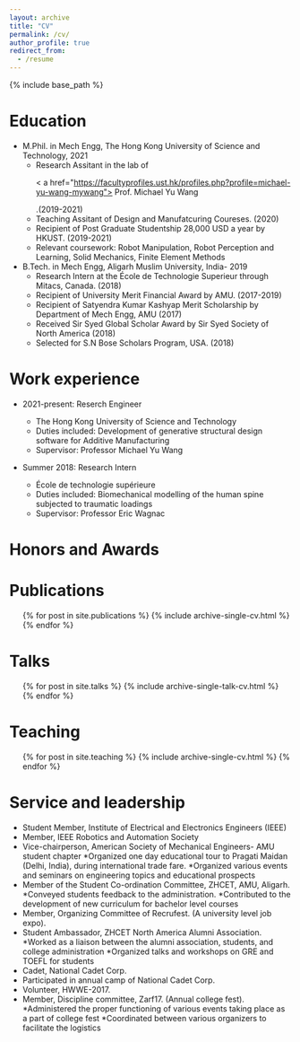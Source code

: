 ```yaml
---
layout: archive
title: "CV"
permalink: /cv/
author_profile: true
redirect_from:
  - /resume
---
```


{% include base_path %}

Education
======
* M.Phil. in Mech Engg, The Hong Kong University of Science and Technology, 2021
  * Research Assitant in the lab of <p> < a href="https://facultyprofiles.ust.hk/profiles.php?profile=michael-yu-wang-mywang"> Prof. Michael Yu Wang </a></p>.(2019-2021)
  * Teaching Assitant of Design and Manufatcuring Coureses. (2020)
  * Recipient of Post Graduate Studentship 28,000 USD a year by HKUST. (2019-2021)
  * Relevant coursework: Robot Manipulation, Robot Perception and Learning, Solid Mechanics, Finite Element
Methods
* B.Tech. in Mech Engg, Aligarh Muslim University, India- 2019
  * Research Intern at the École de Technologie Superieur through Mitacs, Canada. (2018)
  * Recipient of University Merit Financial Award by AMU. (2017-2019)
  * Recipient of Satyendra Kumar Kashyap Merit Scholarship by Department of Mech Engg, AMU (2017)
  * Received Sir Syed Global Scholar Award by Sir Syed Society of North America (2018)
  * Selected for S.N Bose Scholars Program, USA. (2018)

Work experience
======
* 2021-present: Reserch Engineer
  * The Hong Kong University of Science and Technology
  * Duties included: Development of generative structural design software for Additive Manufacturing
  * Supervisor: Professor Michael Yu Wang


* Summer 2018: Research Intern
  * École de technologie supérieure
  * Duties included: Biomechanical modelling of the human spine subjected to traumatic loadings
  * Supervisor: Professor Eric Wagnac


  
Honors and Awards
======


Publications
======
  <ul>{% for post in site.publications %}
    {% include archive-single-cv.html %}
  {% endfor %}</ul>
  
Talks
======
  <ul>{% for post in site.talks %}
    {% include archive-single-talk-cv.html %}
  {% endfor %}</ul>
  
Teaching
======
  <ul>{% for post in site.teaching %}
    {% include archive-single-cv.html %}
  {% endfor %}</ul>
  
Service and leadership
======
* Student Member, Institute of Electrical and Electronics Engineers (IEEE)
* Member, IEEE Robotics and Automation Society
* Vice-chairperson, American Society of Mechanical Engineers- AMU student chapter
  *Organized one day educational tour to Pragati Maidan (Delhi, India), during international trade fare.
  *Organized various events and seminars on engineering topics and educational prospects
* Member of the Student Co-ordination Committee, ZHCET, AMU, Aligarh.
  *Conveyed students feedback to the administration.
  *Contributed to the development of new curriculum for bachelor level courses
* Member, Organizing Committee of Recrufest. (A university level job expo).
* Student Ambassador, ZHCET North America Alumni Association.
  *Worked as a liaison between the alumni association, students, and college administration
  *Organized talks and workshops on GRE and TOEFL for students
* Cadet, National Cadet Corp.
* Participated in annual camp of National Cadet Corp.
* Volunteer, HWWE-2017.
* Member, Discipline committee, Zarf17. (Annual college fest).
  *Administered the proper functioning of various events taking place as a part of college fest
  *Coordinated between various organizers to facilitate the logistics
